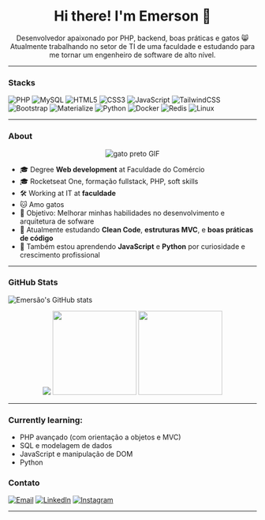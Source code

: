 <h1 align="center">Hi there! I'm Emerson 👋 </h1>

<p align="center">
  Desenvolvedor apaixonado por PHP, backend, boas práticas e gatos 😸 <br>
  Atualmente trabalhando no setor de TI de uma faculdade e estudando para me tornar um engenheiro de software de alto nível.
</p>

---

### Stacks

![PHP](https://img.shields.io/badge/PHP-777BB4?style=for-the-badge&logo=php&logoColor=white)
![MySQL](https://img.shields.io/badge/MySQL-00758F?style=for-the-badge&logo=mysql&logoColor=white)
![HTML5](https://img.shields.io/badge/HTML5-E34F26?style=for-the-badge&logo=html5&logoColor=white)
![CSS3](https://img.shields.io/badge/CSS3-1572B6?style=for-the-badge&logo=css3&logoColor=white)
![JavaScript](https://img.shields.io/badge/JavaScript-F7DF1E?style=for-the-badge&logo=javascript&logoColor=black)
![TailwindCSS](https://img.shields.io/badge/Tailwind_CSS-38B2AC?style=for-the-badge&logo=tailwind-css&logoColor=white)
![Bootstrap](https://img.shields.io/badge/Bootstrap-563D7C?style=for-the-badge&logo=bootstrap&logoColor=white)
![Materialize](https://img.shields.io/badge/Materialize-E91E63?style=for-the-badge&logo=materialize&logoColor=white)
![Python](https://img.shields.io/badge/Python-3776AB?style=for-the-badge&logo=python&logoColor=white)
![Docker](https://img.shields.io/badge/Docker-2496ED?style=for-the-badge&logo=docker&logoColor=white)
![Redis](https://img.shields.io/badge/Redis-DC382D?style=for-the-badge&logo=redis&logoColor=white)
![Linux](https://img.shields.io/badge/Linux-FCC624?style=for-the-badge&logo=linux&logoColor=black)

---

### About

<p align="center">
  <img src="https://github.com/user-attachments/assets/1beeded3-9f85-4d99-a7cf-c5db1b3eaa44" alt="gato preto GIF">
</p>

- 🎓 Degree **Web development** at Faculdade do Comércio
- 🎓 Rocketseat One, formação fullstack, PHP, soft skills
- 🛠️ Working at IT at **faculdade**
- 🐱 Amo gatos
- 🎯 Objetivo: Melhorar minhas habilidades no desenvolvimento e arquitetura de sofware
- 🌱 Atualmente estudando **Clean Code**, **estruturas MVC**, e **boas práticas de código**
- 📘 Também estou aprendendo **JavaScript** e **Python** por curiosidade e crescimento profissional

---

### GitHub Stats
![Emersão's GitHub stats](https://github-readme-stats.vercel.app/api?username=emerson25k5&show_icons=true&theme=default&count_private=true)

<p align="center">
  <img src="https://github-profile-trophy.vercel.app/?username=emerson25k5&theme=github_dark&row=1&no-frame=true" />
  <img height="170em" src="https://github-readme-stats.vercel.app/api?username=emerson25k5&show_icons=true&theme=github_dark&count_private=true" />
  <img height="170em" src="https://github-readme-stats.vercel.app/api/top-langs/?username=emerson25k5&layout=compact&theme=github_dark" />
</p>

---

  ### Currently learning:
- PHP avançado (com orientação a objetos e MVC)
- SQL e modelagem de dados
- JavaScript e manipulação de DOM
- Python

### Contato

[![Email](https://img.shields.io/badge/Email-D14836?style=flat&logo=gmail&logoColor=white)](mailto:emerson25k5@gmail.com)
[![LinkedIn](https://img.shields.io/badge/LinkedIn-blue?style=flat&logo=linkedin&logoColor=white)](https://www.linkedin.com/in/emerson-santos-350541238/)
[![Instagram](https://img.shields.io/badge/Instagram-E4405F?style=flat&logo=instagram&logoColor=white)](https://instagram.com/emerson25k5)

---


